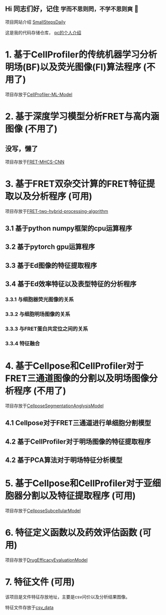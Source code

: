 ## Hi 同志们好，记住 `学而不思则罔，不学不思则爽` 👋
项目网站介绍 [SmallStepsDaily](https://smallstepsdaily.github.io/)


这是我的代码存储仓库， [pc的个人介绍](https://pengshi12138.github.io)

# 1. 基于CellProfiler的传统机器学习分析明场(BF)以及荧光图像(FI)算法程序 (不用了)
项目存放于[CellProfiler-ML-Model](https://github.com/College-of-Biophotonics-SCNU/CellProfiler-ML-Model)

# 2. 基于深度学习模型分析FRET与高内涵图像 (不用了)
## 没写，懒了
项目存放于[FRET-MHCS-CNN](https://github.com/College-of-Biophotonics-SCNU/FRET-MHCS-CNN)
# 3. 基于FRET双杂交计算的FRET特征提取以及分析程序 (可用)
项目存放于[FRET-two-hybrid-processing-algorithm](https://github.com/College-of-Biophotonics-SCNU/FRET-two-hybrid-processing-algorithm)
## 3.1 基于python numpy框架的cpu运算程序
## 3.2 基于pytorch gpu运算程序
## 3.3 基于Ed图像的特征提取程序
## 3.4 基于Ed效率特征以及表型特征的分析程序
### 3.3.1 与细胞器荧光图像的关系
### 3.3.2 与细胞明场图像的关系
### 3.3.3 与FRET蛋白共定位之间的关系
### 3.3.4 特征融合

# 4. 基于Cellpose和CellProfiler对于FRET三通道图像的分割以及明场图像分析程序 (不用了)
项目存放于[CellposeSegmentationAnglysisModel](https://github.com/College-of-Biophotonics-SCNU/CellposeSegmentationAnglysisModel)
## 4.1 Cellpose对于FRET三通道进行单细胞分割模型
## 4.2 基于CellProfiler对于明场图像的特征提取程序
## 4.2 基于PCA算法对于明场特征分析模型

# 5. 基于Cellpose和CellProfiler对于亚细胞器分割以及特征提取程序 (可用)
项目存放于[CellposeSubcellularModel](https://github.com/College-of-Biophotonics-SCNU/CellposeSubcellularModel)

# 6. 特征定义函数以及药效评估函数 (可用)
项目存放于[DrugEfficacyEvaluationModel](https://github.com/SmallStepsDaily/drug-efficacy-evaluation-model)

# 7. 特征文件 (可用)
该项目是文件特征存放地址，主要是csv问价以及分析结果图像。

特征文件存放于[csv_data](https://github.com/SmallStepsDaily/csv_data)
